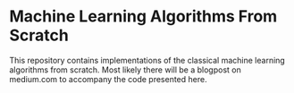 # Machine Learning Algorithms From Scratch
This repository contains implementations of the classical machine learning algorithms from scratch.
Most likely there will be a blogpost on medium.com to accompany the code presented here.
